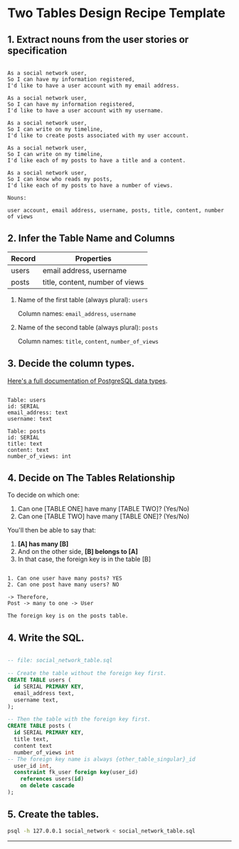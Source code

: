 # Two Tables Design Recipe Template



## 1. Extract nouns from the user stories or specification

```

As a social network user,
So I can have my information registered,
I'd like to have a user account with my email address.

As a social network user,
So I can have my information registered,
I'd like to have a user account with my username.

As a social network user,
So I can write on my timeline,
I'd like to create posts associated with my user account.

As a social network user,
So I can write on my timeline,
I'd like each of my posts to have a title and a content.

As a social network user,
So I can know who reads my posts,
I'd like each of my posts to have a number of views.

```

```
Nouns:

user account, email address, username, posts, title, content, number of views
```

## 2. Infer the Table Name and Columns


| Record                | Properties                     |
| --------------------- | ------------------------------ |
| users                 | email address, username
| posts                 | title, content, number of views

1. Name of the first table (always plural): `users` 

    Column names: `email_address`, `username`

2. Name of the second table (always plural): `posts` 

    Column names: `title`, `content`, `number_of_views`

## 3. Decide the column types.

[Here's a full documentation of PostgreSQL data types](https://www.postgresql.org/docs/current/datatype.html).


```

Table: users
id: SERIAL
email_address: text
username: text

Table: posts
id: SERIAL
title: text
content: text
number_of_views: int
```

## 4. Decide on The Tables Relationship


To decide on which one:

1. Can one [TABLE ONE] have many [TABLE TWO]? (Yes/No)
2. Can one [TABLE TWO] have many [TABLE ONE]? (Yes/No)

You'll then be able to say that:

1. **[A] has many [B]**
2. And on the other side, **[B] belongs to [A]**
3. In that case, the foreign key is in the table [B]

```

1. Can one user have many posts? YES
2. Can one post have many users? NO

-> Therefore,
Post -> many to one -> User

The foreign key is on the posts table.

```

## 4. Write the SQL.

```sql

-- file: social_network_table.sql

-- Create the table without the foreign key first.
CREATE TABLE users (
  id SERIAL PRIMARY KEY,
  email_address text,
  username text,
);

-- Then the table with the foreign key first.
CREATE TABLE posts (
  id SERIAL PRIMARY KEY,
  title text,
  content text
  number_of_views int
-- The foreign key name is always {other_table_singular}_id
  user_id int,
  constraint fk_user foreign key(user_id)
    references users(id)
    on delete cascade
);

```

## 5. Create the tables.

```bash
psql -h 127.0.0.1 social_network < social_network_table.sql
```

<!-- BEGIN GENERATED SECTION DO NOT EDIT -->

---


<!-- END GENERATED SECTION DO NOT EDIT -->